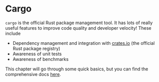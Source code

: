 # Cargo

`cargo` is the official Rust package management tool. It has lots of really
useful features to improve code quality and developer velocity! These include

- Dependency management and integration with [crates.io](https://crates.io) (the
  official Rust package registry)
- Awareness of unit tests
- Awareness of benchmarks

This chapter will go through some quick basics, but you can find the
comprehensive docs [here](http://doc.crates.io/index.html).
